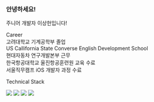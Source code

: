 ### 안녕하세요!
주니어 개발자 이상헌입니다! 



Career      
고려대학교 기계공학부 졸업   
US Callifornia State Converse English Development School   
현대자동차 연구개발본부 근무   
한국항공대학교 울진항공훈련원 교육 수료   
서울직무캠프 iOS 개발자 과정 수료   




Technical Stack      


<img src="https://img.shields.io/badge/iOS-3DDC84?style=flat-square&logo=APPLE&logoColor=white"/> <img src="https://img.shields.io/badge/Swift-blue"/> <img src="https://img.shields.io/badge/Node.js-brown"/> <img src="https://img.shields.io/badge/GitHub-black"/>


<!--
**Aaron-sangheonlee/Aaron-sangheonlee** is a ✨ _special_ ✨ repository because its `README.md` (this file) appears on your GitHub profile.

Here are some ideas to get you started:

- 🔭 I’m currently working on ...
- 🌱 I’m currently learning ...
- 👯 I’m looking to collaborate on ...
- 🤔 I’m looking for help with ...
- 💬 Ask me about ...
- 📫 How to reach me: ...
- 😄 Pronouns: ...
- ⚡ Fun fact: ...
-->
